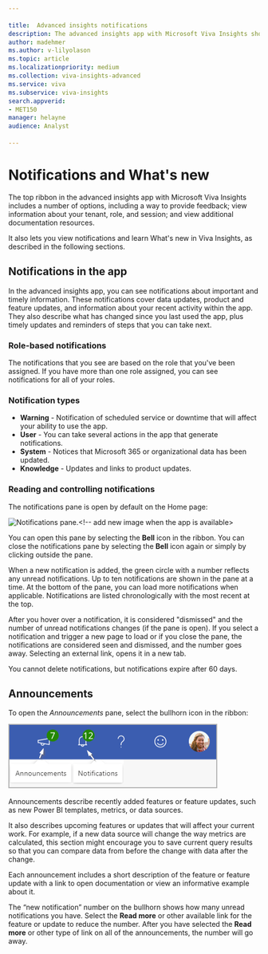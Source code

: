 ```yaml
---

title:  Advanced insights notifications
description: The advanced insights app with Microsoft Viva Insights shows notifications about system changes, user actions, and product updates
author: madehmer
ms.author: v-lilyolason
ms.topic: article
ms.localizationpriority: medium 
ms.collection: viva-insights-advanced
ms.service: viva 
ms.subservice: viva-insights 
search.appverid: 
- MET150 
manager: helayne
audience: Analyst

---
```


# Notifications and What's new

The top ribbon in the advanced insights app with Microsoft Viva Insights includes a number of options, including a way to provide feedback; view information about your tenant, role, and session; and view additional documentation resources.

It also lets you view notifications and learn What's new in Viva Insights, as described in the following sections.
## Notifications in the app

In the advanced insights app, you can see notifications about important and timely information. These notifications cover data updates, product and feature updates, and information about your recent activity within the app. They also describe what has changed since you last used the app, plus timely updates and reminders of steps that you can take next.

### Role-based notifications

The notifications that you see are based on the role that you've been assigned. If you have more than one role assigned, you can see notifications for all of your roles.

### Notification types

* **Warning** - Notification of scheduled service or downtime that will affect your ability to use the app.  
* **User** - You can take several actions in the app that generate notifications.  
* **System** - Notices that Microsoft 365 or organizational data has been updated.
* **Knowledge** - Updates and links to product updates.

### Reading and controlling notifications

The notifications pane is open by default on the Home page:

![Notifications pane.](../images/wpa/use/notifs-panel_4.png)<!-- add new image when the app is available>

You can open this pane by selecting the **Bell** icon in the ribbon. You can close the notifications pane by selecting the **Bell** icon again or simply by clicking outside the pane.

When a new notification is added, the green circle with a number reflects any unread notifications. Up to ten notifications are shown in the pane at a time. At the bottom of the pane, you can load more notifications when applicable. Notifications are listed chronologically with the most recent at the top.

After you hover over a notification, it is considered "dismissed" and the number of unread notifications changes (if the pane is open). If you select a notification and trigger a new page to load or if you close the pane, the notifications are considered seen and dismissed, and the number goes away. Selecting an external link, opens it in a new tab.

You cannot delete notifications, but notifications expire after 60 days.

## Announcements

To open the _Announcements_ pane, select the bullhorn icon in the ribbon:

![Announcements.](../../images/advanced/announcements.png)

Announcements describe recently added features or feature updates, such as new Power BI templates, metrics, or data sources.

It also describes upcoming features or updates that will affect your current work. For example, if a new data source will change the way metrics are calculated, this section might encourage you to save current query results so that you can compare data from before the change with data after the change.  

Each announcement includes a short description of the feature or feature update with a link to open documentation or view an informative example about it.

The “new notification” number on the bullhorn shows how many unread notifications you have. Select the **Read more** or other available link for the feature or update to reduce the number. After you have selected the **Read more** or other type of link on all of the announcements, the number will go away.
